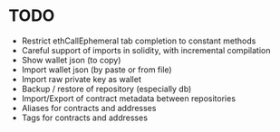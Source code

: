 # TODO

* Restrict ethCallEphemeral tab completion to constant methods
* Careful support of imports in solidity, with incremental compilation
* Show wallet json (to copy)
* Import wallet json (by paste or from file)
* Import raw private key as wallet
* Backup / restore of repository (especially db)
* Import/Export of contract metadata between repositories
* Aliases for contracts and addresses
* Tags for contracts and addresses

